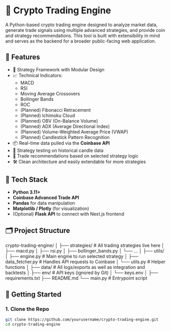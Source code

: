 # 🧠 Crypto Trading Engine

A Python-based crypto trading engine designed to analyze market data, generate trade signals using multiple advanced strategies, and provide coin and strategy recommendations. This tool is built with extensibility in mind and serves as the backend for a broader public-facing web application.

## 🚀 Features

- 🔁 Strategy Framework with Modular Design
- 📈 Technical Indicators:
  - MACD
  - RSI
  - Moving Average Crossovers
  - Bollinger Bands
  - ROC
  - (Planned) Fibonacci Retracement
  - (Planned) Ichimoku Cloud
  - (Planned) OBV (On-Balance Volume)
  - (Planned) ADX (Average Directional Index)
  - (Planned) Volume-Weighted Average Price (VWAP)
  - (Planned) Candlestick Pattern Recognition
- 📦 Real-time data pulled via the **Coinbase API**
- 🧪 Strategy testing on historical candle data
- 🧠 Trade recommendations based on selected strategy logic
- 🛠 Clean architecture and easily extendable for more strategies

## 🧰 Tech Stack

- **Python 3.11+**
- **Coinbase Advanced Trade API**
- **Pandas** for data manipulation
- **Matplotlib / Plotly** (for visualization)
- (Optional) **Flask API** to connect with Next.js frontend

## 🗂 Project Structure
crypto-trading-engine/
│
├── strategies/ # All trading strategies live here
│ ├── macd.py
│ ├── rsi.py
│ ├── bollinger_bands.py
│ └── ...
│
├── utils/
│ ├── engine.py # Main engine to run selected strategy
│ ├── data_fetcher.py # Handles API requests to Coinbase
│ └── utils.py # Helper functions
│
├── data/ # All logs/exports as well as integration and backtests
│
├── env/ # API keys (ignored by Git)
│ └── keys.env
│
├── requirements.txt
├── README.md
└── main.py # Entrypoint script

## 🧪 Getting Started

### 1. Clone the Repo

```bash
git clone https://github.com/yourusername/crypto-trading-engine.git
cd crypto-trading-engine

